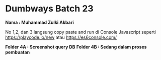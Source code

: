 # Dumbways Batch 23
**Nama : Muhammad Zulki Akbari**

No 1,2, dan 3 langsung copy paste and run di Console Javascript seperti https://playcode.io/new atau https://es6console.com/

**Folder 4A : Screenshot query DB** 
**Folder 4B : Sedang dalam proses pembuatan**
